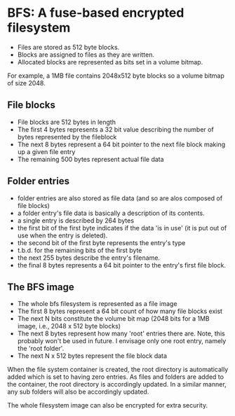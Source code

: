 BFS: A fuse-based encrypted filesystem
======================================

- Files are stored as 512 byte blocks. 
- Blocks are assigned to files as they are written. 
- Allocated blocks are represented as bits set in a volume bitmap.

For example, a 1MB file contains 2048x512 byte blocks so a volume bitmap
of size 2048.

File blocks
-----------

- File blocks are 512 bytes in length
- The first 4 bytes represents a 32 bit value describing the number of bytes represented by the fileblock
- The next 8 bytes represent a 64 bit pointer to the next file block making up a given file entry
- The remaining 500 bytes represent actual file data

Folder entries
--------------

- folder entries are also stored as file data (and so are alos composed of file blocks)
- a folder entry's file data is basically a description of its contents. 
- a single entry is described by 264 bytes
- the first bit of the first byte indicates if the data 'is in use' (it is put out of use when the entry is deleted).
- the second bit of the first byte represents the entry's type 
- t.b.d. for the remaining bits of the first byte 
- the next 255 bytes describe the entry's filename. 
- the final 8 bytes represents a 64 bit pointer to the entry's first file block.

The BFS image
-------------

- The whole bfs filesystem is represented as a file image
- The first 8 bytes represent a 64 bit count of how many file blocks exist
- The next N bits constitute the volume bit map (2048 bits for a 1MB image, i.e., 2048 x 512 byte blocks)
- The next 8 bytes represent how many 'root' entries there are. Note, this probably won't be used in future.
I envisage only one root entry, namely the 'root folder'.
- The next N x 512 bytes represent the file block data

When the file system container is created, the root directory is automatically
added which is set to having zero entries. As files and folders are added to
the container, the root directory is accordingly updated. In a similar
manner, any sub folders will also be accordingly updated.

The whole filesystem image can also be encrypted for extra security. 
